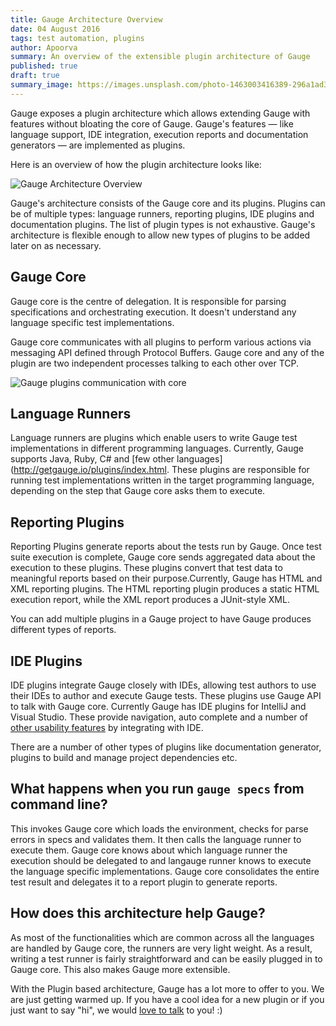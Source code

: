 ```yaml
---
title: Gauge Architecture Overview
date: 04 August 2016
tags: test automation, plugins
author: Apoorva
summary: An overview of the extensible plugin architecture of Gauge
published: true
draft: true
summary_image: https://images.unsplash.com/photo-1463003416389-296a1ad37ca0?ixlib=rb-0.3.5&q=80&fm=jpg&crop=entropy&s=1bed2a6743851633b655ae774c15ac07
---
```


Gauge exposes a plugin architecture which allows extending Gauge with features without bloating the core of Gauge. Gauge's features &mdash; like language support, IDE integration, execution reports and documentation generators &mdash;  are implemented as plugins.

Here is an overview of how the plugin architecture looks like:

![Gauge Architecture Overview](blog/gauge-architecture-overview.png)

Gauge's architecture consists of the Gauge core and its plugins. Plugins can be of multiple types: language runners, reporting plugins, IDE plugins and documentation plugins. The list of plugin types is not exhaustive. Gauge's architecture is flexible enough to allow new types of plugins to be added later on as necessary.

## Gauge Core

Gauge core is the centre of delegation. It is responsible for parsing specifications and orchestrating execution. It doesn't understand any language specific test implementations.

Gauge core communicates with all plugins to perform various actions via messaging API defined through Protocol Buffers. Gauge core and any of the plugin are two independent processes talking to each other over TCP.

![Gauge plugins communication with core](blog/gauge-architecture-overview_plugin.png)

## Language Runners

Language runners are plugins which enable users to write Gauge test implementations in different programming languages. Currently, Gauge supports Java, Ruby, C# and [few other languages](http://getgauge.io/plugins/index.html. These plugins are responsible for running test implementations written in the target programming language, depending on the step that Gauge core asks them to execute.

## Reporting Plugins

Reporting Plugins generate reports about the tests run by Gauge. Once test suite execution is complete, Gauge core sends aggregated data about the execution to these plugins. These plugins convert that test data to meaningful reports based on their purpose.Currently, Gauge has HTML and XML reporting plugins. The HTML reporting plugin produces a static HTML execution report, while the XML report produces a JUnit-style XML.

You can add multiple plugins in a Gauge project to have Gauge produces different types of reports.

## IDE Plugins

IDE plugins integrate Gauge closely with IDEs, allowing test authors to use their IDEs to author and execute Gauge tests. These plugins use Gauge API to talk with Gauge core. Currently Gauge has IDE plugins for IntelliJ and Visual Studio. These provide navigation, auto complete and a number of [other usability features](http://getgauge.io/documentation/user/current/ide_support/other_usability_features.html) by integrating with IDE.

There are a number of other types of plugins like documentation generator, plugins to build and manage project dependencies etc.

## What happens when you run `gauge specs` from command line?

This invokes Gauge core which loads the environment, checks for parse errors in specs and validates them. It then calls the language runner to execute them. Gauge core knows about which language runner the execution should be delegated to and langauge runner knows to execute the language specific implementations. Gauge core consolidates the entire test result and delegates it to a report plugin to generate reports.

## How does this architecture help Gauge?

As most of the functionalities which are common across all the languages are handled by Gauge core, the runners are very light weight. As a result, writing a test runner is fairly straightforward and can be easily plugged in to Gauge core. This also makes Gauge more extensible.

With the Plugin based architecture, Gauge has a lot more to offer to you. We are just getting warmed up. If you have a cool idea for a new plugin or if you just want to say "hi", we would [love to talk](https://groups.google.com/forum/#!forum/getgauge) to you! :)
